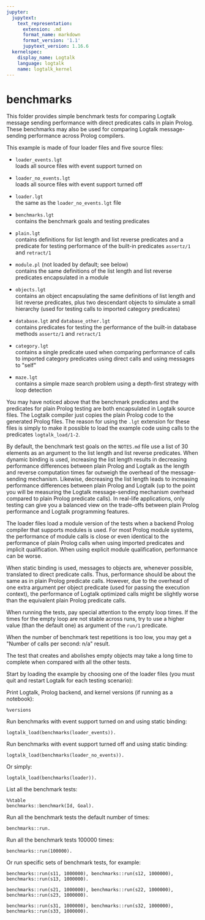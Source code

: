 ```yaml
---
jupyter:
  jupytext:
    text_representation:
      extension: .md
      format_name: markdown
      format_version: '1.1'
      jupytext_version: 1.16.6
  kernelspec:
    display_name: Logtalk
    language: logtalk
    name: logtalk_kernel
---
```


<!--
________________________________________________________________________

This file is part of Logtalk <https://logtalk.org/>  
SPDX-FileCopyrightText: 1998-2025 Paulo Moura <pmoura@logtalk.org>  
SPDX-License-Identifier: Apache-2.0

Licensed under the Apache License, Version 2.0 (the "License");
you may not use this file except in compliance with the License.
You may obtain a copy of the License at

    http://www.apache.org/licenses/LICENSE-2.0

Unless required by applicable law or agreed to in writing, software
distributed under the License is distributed on an "AS IS" BASIS,
WITHOUT WARRANTIES OR CONDITIONS OF ANY KIND, either express or implied.
See the License for the specific language governing permissions and
limitations under the License.
________________________________________________________________________
-->

# benchmarks

This folder provides simple benchmark tests for comparing Logtalk message
sending performance with direct predicates calls in plain Prolog.
These benchmarks may also be used for comparing Logtalk message-sending
performance across Prolog compilers.

This example is made of four loader files and five source files:

- `loader_events.lgt`  
	loads all source files with event support turned on
- `loader_no_events.lgt`  
	loads all source files with event support turned off
- `loader.lgt`  
	the same as the `loader_no_events.lgt` file

- `benchmarks.lgt`  
	contains the benchmark goals and testing predicates
- `plain.lgt`  
	contains definitions for list length and list reverse predicates
	and a predicate for testing performance of the built-in predicates
	`assertz/1` and `retract/1`
- `module.pl` (not loaded by default; see below)  
	contains the same definitions of the list length and list reverse
	predicates encapsulated in a module
- `objects.lgt`  
	contains an object encapsulating the same definitions of list length
	and list reverse predicates, plus two descendant objects to simulate
	a small hierarchy (used for testing calls to imported category
	predicates)
- `database.lgt` and `database_other.lgt`  
	contains predicates for testing the performance of the built-in 
	database methods `assertz/1` and `retract/1`
- `category.lgt`  
	contains a single predicate used when comparing performance of
	calls to imported category predicates using direct calls and using 
	messages to "self"
- `maze.lgt`  
	contains a simple maze search problem using a depth-first strategy
	with loop detection

You may have noticed above that the benchmark predicates and the predicates 
for plain Prolog testing are both encapsulated in Logtalk source files. The 
Logtalk compiler just copies the plain Prolog code to the generated Prolog 
files. The reason for using the `.lgt` extension for these files is simply
to  make it possible to load the example code using calls to the predicates 
`logtalk_load/1-2`.

By default, the benchmark test goals on the `NOTES.md` file use a list of 30
elements as an argument to the list length and list reverse predicates. When
dynamic binding is used, increasing the list length results in decreasing
performance differences between plain Prolog and Logtalk as the length and
reverse computation times far outweigh the overhead of the message-sending
mechanism. Likewise, decreasing the list length leads to increasing performance
differences between plain Prolog and Logtalk (up to the point you will be
measuring the Logtalk message-sending mechanism overhead compared to plain
Prolog predicate calls). In real-life applications, only testing can give
you a balanced view on the trade-offs between plain Prolog performance and
Logtalk programming features.

The loader files load a module version of the tests when a backend Prolog
compiler that supports modules is used. For most Prolog module systems, the 
performance of module calls is close or even identical to the performance of 
plain Prolog calls when using imported predicates and implicit qualification.
When using explicit module qualification, performance can be worse.

When static binding is used, messages to objects are, whenever possible, 
translated to direct predicate calls. Thus, performance should be about the
same as in plain Prolog predicate calls. However, due to the overhead of 
one extra argument per object predicate (used for passing the execution 
context), the performance of Logtalk optimized calls might be slightly 
worse than the equivalent plain Prolog predicate calls.

When running the tests, pay special attention to the empty loop times. If
the times for the empty loop are not stable across runs, try to use a
higher value (than the default one) as argument of the `run/1` predicate.

When the number of benchmark test repetitions is too low, you may get a
"Number of calls per second: n/a" result.

The test that creates and abolishes empty objects may take a long time to
complete when compared with all the other tests.

Start by loading the example by choosing one of the loader files
(you must quit and restart Logtalk for each testing scenario):

Print Logtalk, Prolog backend, and kernel versions (if running as a notebook):

```logtalk
%versions
```

Run benchmarks with event support turned on and using static binding:

```logtalk
logtalk_load(benchmarks(loader_events)).
```

Run benchmarks with event support turned off and using static binding:

```logtalk
logtalk_load(benchmarks(loader_no_events)).
```

Or simply:

```logtalk
logtalk_load(benchmarks(loader)).
```

List all the benchmark tests:

```logtalk
%%table
benchmarks::benchmark(Id, Goal).
```

<!--
Goal = my_length([0,1,2,3,4,5,6,7,8,9,10,11,12,13,14,15,16,17,18,19],_), Id = s1 ? ;
Goal = object::length([0,1,2,3,4,5,6,7,8,9,10,11,12,13,14,15,16,17,18,19],_), Id = s2 ? ;
Goal = my_nrev([0, 1, 2, 3, 4, 5, 6, 7|...], _G33), Id = s3 ? ;
Goal = object::nrev([0, 1, 2, 3, 4, 5, 6|...], _G36), Id = s4 ? ;
Goal = leaf::obj_local Id = c1 ? ;
Goal = leaf::ctg_direct, Id = c2 ? ;
Goal = leaf::ctg_self, Id = c3 ? ;
Goal = create_object(xpto,[],[],[]),abolish_object(xpto), Id = d1 ? ;
Goal = plain_dyndb, Id = d2 ? ;
Goal = database::this_dyndb, Id = d3 ? ;
Goal = database::self_dyndb, Id = d4 ? ;
Goal = database::other_dyndb, Id = d5 ;
false.
-->

Run all the benchmark tests the default number of times:

```logtalk
benchmarks::run.
```

Run all the benchmark tests 100000 times:

```logtalk
benchmarks::run(100000).
```

Or run specific sets of benchmark tests, for example:

```logtalk
benchmarks::run(s11, 1000000), benchmarks::run(s12, 1000000), benchmarks::run(s13, 1000000).
```

```logtalk
benchmarks::run(s21, 1000000), benchmarks::run(s22, 1000000), benchmarks::run(s23, 1000000).
```

```logtalk
benchmarks::run(s31, 1000000), benchmarks::run(s32, 1000000), benchmarks::run(s33, 1000000).
```
